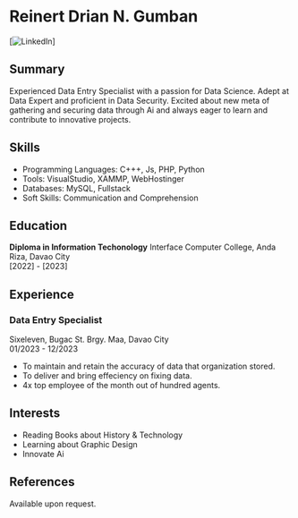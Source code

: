 # Reinert Drian N. Gumban

[![LinkedIn](https://www.linkedin.com/in/renzuki-pukeke-6a62a62a4/)]

## Summary

Experienced Data Entry Specialist with a passion for Data Science. Adept at Data Expert and proficient in Data Security. Excited about new meta of gathering and securing data through Ai and always eager to learn and contribute to innovative projects.

## Skills

- Programming Languages: C+++, Js, PHP, Python
- Tools: VisualStudio, XAMMP, WebHostinger
- Databases: MySQL, Fullstack
- Soft Skills: Communication and Comprehension

## Education

**Diploma in Information Techonology**
Interface Computer College, Anda Riza, Davao City  
[2022] - [2023]

## Experience

### Data Entry Specialist
Sixeleven, Bugac St. Brgy. Maa, Davao City  
01/2023 - 12/2023

- To maintain and retain the accuracy of data that organization
  stored.
- To deliver and bring effeciency on fixing data.
- 4x top employee of the month out of hundred agents.

## Interests

- Reading Books about History & Technology
- Learning about Graphic Design
- Innovate Ai

## References

Available upon request.

